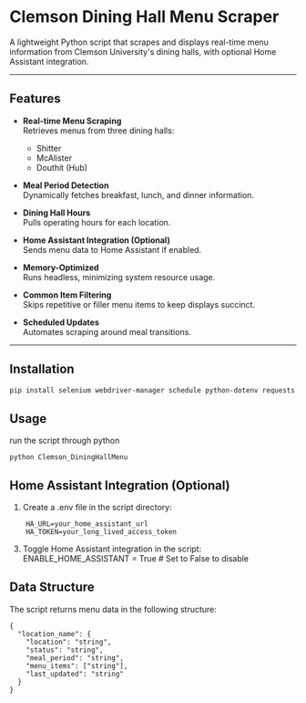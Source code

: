 # Clemson Dining Hall Menu Scraper

A lightweight Python script that scrapes and displays real-time menu information from Clemson University's dining halls, with optional Home Assistant integration.

---

## Features

- **Real-time Menu Scraping**  
  Retrieves menus from three dining halls:  
  - Shitter  
  - McAlister  
  - Douthit (Hub)

- **Meal Period Detection**  
  Dynamically fetches breakfast, lunch, and dinner information.

- **Dining Hall Hours**  
  Pulls operating hours for each location.

- **Home Assistant Integration (Optional)**  
  Sends menu data to Home Assistant if enabled.

- **Memory-Optimized**  
  Runs headless, minimizing system resource usage.

- **Common Item Filtering**  
  Skips repetitive or filler menu items to keep displays succinct.

- **Scheduled Updates**  
  Automates scraping around meal transitions.

---

## Installation

```bash
pip install selenium webdriver-manager schedule python-dotenv requests
```

## Usage
run the script through python
```
python Clemson_DiningHallMenu
```
## Home Assistant Integration (Optional)
  1. Create a .env file in the script directory:
```
    HA_URL=your_home_assistant_url
    HA_TOKEN=your_long_lived_access_token
```
  3. Toggle Home Assistant integration in the script:
    ENABLE_HOME_ASSISTANT = True  # Set to False to disable




## Data Structure
The script returns menu data in the following structure:
```
{
  "location_name": {
    "location": "string",
    "status": "string",
    "meal_period": "string",
    "menu_items": ["string"],
    "last_updated": "string"
  }
}
```
